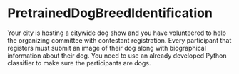 # PretrainedDogBreedIdentification
Your city is hosting a citywide dog show and you have volunteered to help the organizing committee with contestant registration. Every participant that registers must submit an image of their dog along with biographical information about their dog. You need to use an already developed Python classifier to make sure the participants are dogs.
